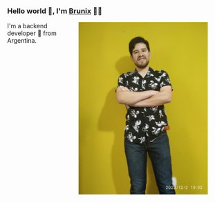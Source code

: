 ### Hello world 👋, I'm [Brunix](https://github.com/profilesGitHub) 👨‍💻


  <img align="right" height="400px" style="margin-right:40px; margin-left:40px" alt="Brunix's photo" src="https://github.com/SturnioloBruno/SturnioloBruno/blob/main/imagenGitHub.jpg" />
<p>
I'm a backend developer 🚀 from Argentina.
<br/>

<!--
**SturnioloBruno/SturnioloBruno** is a ✨ _special_ ✨ repository because its `README.md` (this file) appears on your GitHub profile.

Here are some ideas to get you started:

- 🔭 I’m currently working on ...
- 🌱 I’m currently learning ...
- 👯 I’m looking to collaborate on ...
- 🤔 I’m looking for help with ...
- 💬 Ask me about ...
- 📫 How to reach me: ...
- 😄 Pronouns: ...
- ⚡ Fun fact: ...
-->
